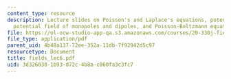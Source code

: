 ```yaml
---
content_type: resource
description: Lecture slides on Poisson's and Laplace's equations, potential function,
  potential field of monopoles and dipoles, and Poisson-Boltzmann equation.
file: https://ol-ocw-studio-app-qa.s3.amazonaws.com/courses/20-330j-fields-forces-and-flows-in-biological-systems-spring-2007/3d3260381b93d72c4b8ac060fa3c3fc7_fields_lec6.pdf
file_type: application/pdf
parent_uid: 4b48a137-72ee-352a-11db-7f92942d5c97
resourcetype: Document
title: fields_lec6.pdf
uid: 3d326038-1b93-d72c-4b8a-c060fa3c3fc7
---
```

